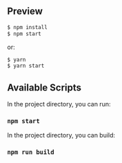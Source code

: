 ## Preview

```bash
$ npm install
$ npm start
```

or:

```bash
$ yarn
$ yarn start
```
## Available Scripts

In the project directory, you can run:

### `npm start`

In the project directory, you can build:
### `npm run build`

